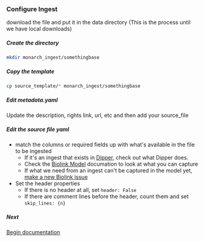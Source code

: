 ### Configure Ingest

download the file and put it in the data directory (This is the process until we have local downloads)

##### Create the directory

```bash
mkdir monarch_ingest/somethingbase
```

##### Copy the template

```bash
cp source_template/* monarch_ingest/somethingbase
```

##### Edit metadata.yaml

Update the description, rights link, url, etc and then add your source_file

##### Edit the source file yaml

* match the columns or required fields up with what's available in the file to be ingested
    * If it's an ingest that exists in [Dipper](https://dipper.readthedocs.io/en/latest/sources.html), check out what Dipper does.
    * Check the [Biolink Model](https://biolink.github.io/biolink-model/) documation to look at what you can capture
    * If what we need from an ingest can't be captured in the model yet, [make a new Biolink issue](https://github.com/biolink/biolink-model/issues)
* Set the header properties
    * If there is no header at all, set `header: False`
    * If there are comment lines before the header, count them and set `skip_lines: {n}`
    
##### Next

[Begin documentation](add-documentation.md)
